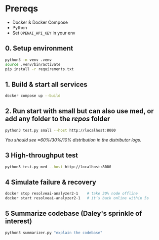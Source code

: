 # Prereqs
- Docker & Docker Compose  
- Python 
- Set `OPENAI_API_KEY` in your env  

## 0. **Setup environment**
```bash
python3 -m venv .venv
source .venv/bin/activate
pip install -r requirements.txt
```

## 1. **Build & start all services**
   
```bash
docker compose up --build
```


## 2. **Run** start with **small** but can also use **med**, or add any folder to the *repos* folder

```bash
python3 test.py small --host http://localhost:8000
```
*You should see ≈60%/30%/10% distribution in the distributor logs.*

## 3 **High-throughput test**

```bash
python3 test.py med --host http://localhost:8000
```

## 4 **Simulate failure & recovery**
```bash
docker stop resolveai-analyzer2-1    # take 30% node offline
docker start resolveai-analyzer2-1   # it’s back online within 5s
```



## 5 **Summarize codebase (Daley's sprinkle of interest)**
```bash
python3 summarizer.py "explain the codebase"
```
